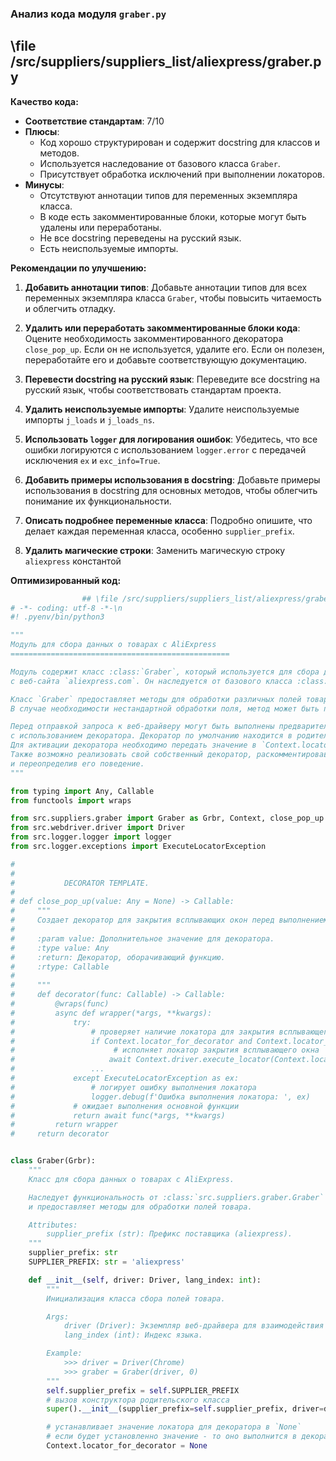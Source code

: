 ### **Анализ кода модуля `graber.py`**

## \file /src/suppliers/suppliers_list/aliexpress/graber.py

**Качество кода:**

- **Соответствие стандартам**: 7/10
- **Плюсы**:
  - Код хорошо структурирован и содержит docstring для классов и методов.
  - Используется наследование от базового класса `Graber`.
  - Присутствует обработка исключений при выполнении локаторов.
- **Минусы**:
  - Отсутствуют аннотации типов для переменных экземпляра класса.
  - В коде есть закомментированные блоки, которые могут быть удалены или переработаны.
  - Не все docstring переведены на русский язык.
  - Есть неиспользуемые импорты.

**Рекомендации по улучшению:**

1.  **Добавить аннотации типов**: Добавьте аннотации типов для всех переменных экземпляра класса `Graber`, чтобы повысить читаемость и облегчить отладку.

2.  **Удалить или переработать закомментированные блоки кода**: Оцените необходимость закомментированного декоратора `close_pop_up`. Если он не используется, удалите его. Если он полезен, переработайте его и добавьте соответствующую документацию.

3.  **Перевести docstring на русский язык**: Переведите все docstring на русский язык, чтобы соответствовать стандартам проекта.

4.  **Удалить неиспользуемые импорты**: Удалите неиспользуемые импорты `j_loads` и `j_loads_ns`.

5.  **Использовать `logger` для логирования ошибок**: Убедитесь, что все ошибки логируются с использованием `logger.error` с передачей исключения `ex` и `exc_info=True`.

6.  **Добавить примеры использования в docstring**: Добавьте примеры использования в docstring для основных методов, чтобы облегчить понимание их функциональности.

7.  **Описать подробнее переменные класса**: Подробно опишите, что делает каждая переменная класса, особенно `supplier_prefix`.

8. **Удалить магические строки**: Заменить магическую строку `aliexpress` константой

**Оптимизированный код:**

```python
                ## \file /src/suppliers/suppliers_list/aliexpress/graber.py
# -*- coding: utf-8 -*-\n
#! .pyenv/bin/python3

"""
Модуль для сбора данных о товарах с AliExpress
=================================================

Модуль содержит класс :class:`Graber`, который используется для сбора данных о товарах
с веб-сайта `aliexpress.com`. Он наследуется от базового класса :class:`src.suppliers.graber.Graber`.

Класс `Graber` предоставляет методы для обработки различных полей товара на странице.
В случае необходимости нестандартной обработки поля, метод может быть переопределен.

Перед отправкой запроса к веб-драйверу могут быть выполнены предварительные действия
с использованием декоратора. Декоратор по умолчанию находится в родительском классе.
Для активации декоратора необходимо передать значение в `Context.locator`.
Также возможно реализовать свой собственный декоратор, раскомментировав соответствующие строки кода
и переопределив его поведение.
"""

from typing import Any, Callable
from functools import wraps

from src.suppliers.graber import Graber as Grbr, Context, close_pop_up
from src.webdriver.driver import Driver
from src.logger.logger import logger
from src.logger.exceptions import ExecuteLocatorException

#
#
#           DECORATOR TEMPLATE.
#
# def close_pop_up(value: Any = None) -> Callable:
#     """
#     Создает декоратор для закрытия всплывающих окон перед выполнением основной логики функции.
#
#     :param value: Дополнительное значение для декоратора.
#     :type value: Any
#     :return: Декоратор, оборачивающий функцию.
#     :rtype: Callable
#
#     """
#     def decorator(func: Callable) -> Callable:
#         @wraps(func)
#         async def wrapper(*args, **kwargs):
#             try:
#                 # проверяет наличие локатора для закрытия всплывающего окна
#                 if Context.locator_for_decorator and Context.locator_for_decorator.close_pop_up:
#                      # исполняет локатор закрытия всплывающего окна
#                     await Context.driver.execute_locator(Context.locator_for_decorator.close_pop_up)
#                 ...
#             except ExecuteLocatorException as ex:
#                 # логирует ошибку выполнения локатора
#                 logger.debug(f'Ошибка выполнения локатора: ', ex)
#             # ожидает выполнения основной функции
#             return await func(*args, **kwargs)
#         return wrapper
#     return decorator


class Graber(Grbr):
    """
    Класс для сбора данных о товарах с AliExpress.

    Наследует функциональность от :class:`src.suppliers.graber.Graber`
    и предоставляет методы для обработки полей товара.

    Attributes:
        supplier_prefix (str): Префикс поставщика (aliexpress).
    """
    supplier_prefix: str
    SUPPLIER_PREFIX: str = 'aliexpress'

    def __init__(self, driver: Driver, lang_index: int):
        """
        Инициализация класса сбора полей товара.

        Args:
            driver (Driver): Экземпляр веб-драйвера для взаимодействия с браузером.
            lang_index (int): Индекс языка.

        Example:
            >>> driver = Driver(Chrome)
            >>> graber = Graber(driver, 0)
        """
        self.supplier_prefix = self.SUPPLIER_PREFIX
        # вызов конструктора родительского класса
        super().__init__(supplier_prefix=self.supplier_prefix, driver=driver, lang_index=lang_index)

        # устанавливает значение локатора для декоратора в `None`
        # если будет установленно значение - то оно выполнится в декораторе `@close_pop_up`
        Context.locator_for_decorator = None